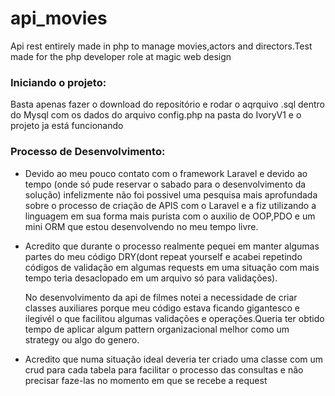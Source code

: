 # api_movies
Api rest entirely made in php to manage movies,actors and directors.Test made for the php developer role at magic web design

<h3>Iniciando o projeto:</h3>
<p>Basta apenas fazer o download do repositório e rodar o aqrquivo .sql dentro do Mysql 
com os dados do arquivo config.php na pasta do IvoryV1 e o projeto ja está funcionando</p>

<h3>Processo de Desenvolvimento:</h3>
<ul>
  <li>
    <p>Devido ao meu pouco contato com o framework Laravel e devido ao tempo (onde só pude reservar o sabado para o desenvolvimento da    solução) infelizmente não foi possivel uma pesquisa mais aprofundada sobre o processo de criação de APIS com o Laravel e a fiz utilizando a linguagem em sua forma mais purista com o auxilio de OOP,PDO e um mini ORM que estou desenvolvendo no meu tempo livre.</p>
   </li>
  <li>
    <p>Acredito que durante o processo realmente pequei em manter algumas partes do meu código DRY(dont repeat yourself e acabei repetindo códigos de validação em algumas requests em uma situação com mais tempo teria desaclopado em um arquivo só para validações).</p>
     <p>No desenvolvimento da api de filmes notei a necessidade de criar classes auxiliares porque meu código estava ficando gigantesco e ilegivél o que facilitou algumas validações e operações.Queria ter obtido tempo de aplicar algum pattern organizacional melhor como um strategy ou algo do genero.</p>
    </li>
  <li>
    <p>Acredito que numa situação ideal deveria ter criado uma classe com um crud para cada tabela para facilitar o processo das consultas e não precisar faze-las no momento em que se recebe a request</p>
    </li>
  
</ul>

